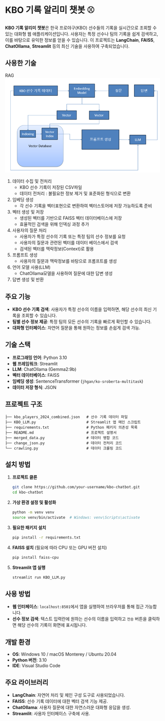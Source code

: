 # KBO 기록 알리미 챗봇 ⚾

**KBO 기록 알리미 챗봇**은 한국 프로야구(KBO) 선수들의 기록을 실시간으로 조회할 수 있는 대화형 웹 애플리케이션입니다. 사용자는 특정 선수나 팀의 기록을 쉽게 검색하고, 이를 바탕으로 유익한 정보를 얻을 수 있습니다. 이 프로젝트는 **LangChain**, **FAISS**, **ChatOllama**, **Streamlit** 등의 최신 기술을 사용하여 구축되었습니다.

## 사용한 기술
RAG
![alt text](image.png)
1. 데이터 수집 및 전처리
   - KBO 선수 기록이 저장된 CSV파일
   - 데이터 전처리 : 불필요한 정보 제거 및 표준화된 형식으로 변환
2. 임베딩 생성
   - 각 선수 기록을 벡터표현으로 변환하여 벡터스토어에 저장 가능하도록 준비
3. 벡터 생성 및 저장
   - 생성된 벡터를 기반으로 FAISS 벡터 데이터베이스에 저장 
   - 효율적인 검색을 위해 인덱싱 과정 추가
4. 사용자의 질문 처리
   - 사용자가 특정 선수의 기록 또는 특정 팀의 선수 정보를 요청
   - 사용자의 질문과 관련된 벡터를 데이터 베이스에서 검색
   - 검색된 벡터를 맥락정보(Context)로 활용
5. 프롬프트 생성
   - 사용자의 질문과 맥락정보를 바탕으로 프롬프트를 생성
6. 언어 모델 사용(LLM)
    - ChatOllama모델을 사용하여 질문에 대한 답변 생성
7. 답변 생성 및 반환


## 주요 기능
- **KBO 선수 기록 검색**: 사용자가 특정 선수의 이름을 입력하면, 해당 선수의 최신 기록을 조회할 수 있습니다.
- **팀별 선수 정보 제공**: 특정 팀의 모든 선수의 기록을 빠르게 확인할 수 있습니다.
- **대화형 인터페이스**: 자연어 질문을 통해 원하는 정보를 손쉽게 검색 가능.

## 기술 스택
- **프로그래밍 언어**: Python 3.10
- **웹 프레임워크**: Streamlit
- **LLM**: ChatOllama (Gemma2:9b)
- **벡터 데이터베이스**: FAISS
- **임베딩 생성**: SentenceTransformer (`jhgan/ko-sroberta-multitask`)
- **데이터 저장 형식**: JSON

## 프로젝트 구조
```
├── kbo_players_2024_combined.json   # 선수 기록 데이터 파일
├── KBO_LLM.py                       # Streamlit 앱 메인 스크립트
├── requirements.txt                 # Python 패키지 의존성 목록
├── README.md                        # 프로젝트 설명서
├── merged_data.py                   # 데이터 병합 코드
├── change_json.py                   # 데이터 전처리 코드
└── crawling.py                      # 데이터 크롤링 코드
```

## 설치 방법
1. **프로젝트 클론**
   ```bash
   git clone https://github.com/your-username/kbo-chatbot.git
   cd kbo-chatbot
   ```

2. **가상 환경 설정 및 활성화**
   ```bash
   python -m venv venv
   source venv/bin/activate  # Windows: venv\Scripts\activate
   ```

3. **필요한 패키지 설치**
   ```bash
   pip install -r requirements.txt
   ```

4. **FAISS 설치** (필요에 따라 CPU 또는 GPU 버전 설치)
   ```bash
   pip install faiss-cpu
   ```

5. **Streamlit 앱 실행**
   ```bash
   streamlit run KBO_LLM.py
   ```

## 사용 방법
- **웹 인터페이스**: `localhost:8501`에서 앱을 실행하여 브라우저를 통해 접근 가능합니다.
- **선수 정보 검색**: 텍스트 입력란에 원하는 선수의 이름을 입력하고 `전송` 버튼을 클릭하면 해당 선수의 기록이 화면에 표시됩니다.

## 개발 환경
- **OS**: Windows 10 / macOS Monterey / Ubuntu 20.04
- **Python 버전**: 3.10
- **IDE**: Visual Studio Code

## 주요 라이브러리
- **LangChain**: 자연어 처리 및 체인 구성 도구로 사용되었습니다.
- **FAISS**: 선수 기록 데이터에 대한 벡터 검색 기능 제공.
- **ChatOllama**: 사용자 질문에 대한 자연스러운 대화형 응답을 생성.
- **Streamlit**: 사용자 인터페이스 구축에 사용.